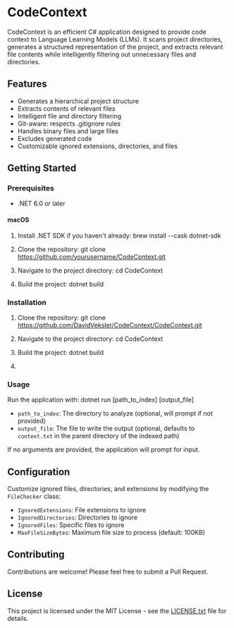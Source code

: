 # CodeContext

CodeContext is an efficient C# application designed to provide code context to Language Learning Models (LLMs). It scans project directories, generates a structured representation of the project, and extracts relevant file contents while intelligently filtering out unnecessary files and directories.

## Features

- Generates a hierarchical project structure
- Extracts contents of relevant files
- Intelligent file and directory filtering
- Git-aware: respects .gitignore rules
- Handles binary files and large files
- Excludes generated code
- Customizable ignored extensions, directories, and files

## Getting Started

### Prerequisites

- .NET 6.0 or later

#### macOS

1. Install .NET SDK if you haven't already:
brew install --cask dotnet-sdk

2. Clone the repository:
git clone https://github.com/yourusername/CodeContext.git

3. Navigate to the project directory:
cd CodeContext

4. Build the project:
dotnet build

### Installation

1. Clone the repository:
git clone https://github.com/DavidVeksler/CodeContext/CodeContext.git

2. Navigate to the project directory:
cd CodeContext

3. Build the project:
dotnet build

1. 
### Usage

Run the application with:
dotnet run [path_to_index] [output_file]

- `path_to_index`: The directory to analyze (optional, will prompt if not provided)
- `output_file`: The file to write the output (optional, defaults to `context.txt` in the parent directory of the indexed path)

If no arguments are provided, the application will prompt for input.

## Configuration

Customize ignored files, directories, and extensions by modifying the `FileChecker` class:

- `IgnoredExtensions`: File extensions to ignore
- `IgnoredDirectories`: Directories to ignore
- `IgnoredFiles`: Specific files to ignore
- `MaxFileSizeBytes`: Maximum file size to process (default: 100KB)

## Contributing

Contributions are welcome! Please feel free to submit a Pull Request.

## License

This project is licensed under the MIT License - see the [LICENSE.txt](LICENSE) file for details.